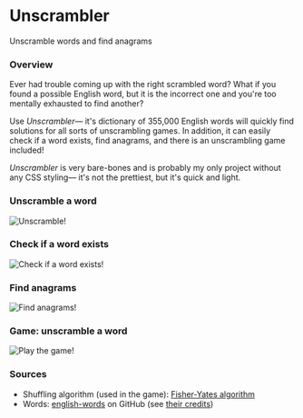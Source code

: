 # Unscrambler
Unscramble words and find anagrams

### Overview
Ever had trouble coming up with the right scrambled word? What if you found a possible English word, but it is the incorrect one and you're too mentally exhausted to find another?

Use *Unscrambler*&mdash; it's dictionary of 355,000 English words will quickly find solutions for all sorts of unscrambling games. In addition, it can easily check if a word exists, find anagrams, and there is an unscrambling game included!

*Unscrambler* is very bare-bones and is probably my only project without any CSS styling&mdash; it's not the prettiest, but it's quick and light.

### Unscramble a word
![Unscramble!](http://imgur.com/stVEFhyl.png)

### Check if a word exists
![Check if a word exists!](http://imgur.com/7caTwCil.png)

### Find anagrams
![Find anagrams!](http://imgur.com/bYULXRjl.png)

### Game: unscramble a word
![Play the game!](http://imgur.com/T3upDSwl.png)

### Sources
- Shuffling algorithm (used in the game): [Fisher-Yates algorithm](https://bost.ocks.org/mike/shuffle/)
- Words: [english-words](https://github.com/dwyl/english-words) on GitHub (see [their credits](https://github.com/dwyl/english-words/blob/master/word_list_moby_credits.txt))
